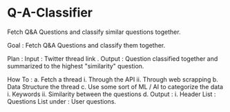 # Q-A-Classifier
Fetch Q&amp;A Questions and classify similar questions together.

Goal : Fetch Q&A Questions and classify them together.

Plan : 
	Input : Twitter thread link .
	Output : Question classified together and summarized to the highest "similarity" question.


How To : 
		a. Fetch a thread
			i. Through the API
			ii. Through web scrapping
		b. Data Structure the thread 
		c. Use some sort of ML / AI to categorize the data 
			i. Keywords
			ii. Similarity between the questions
		d. Output :
			i. Header List : Questions 
List under : User questions. 